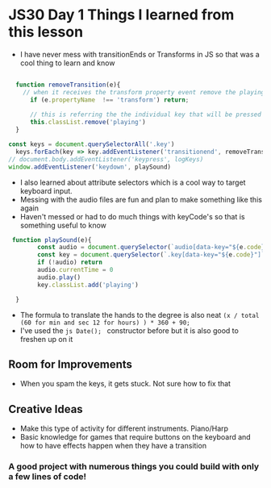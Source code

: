 # JS30 Day 1 Things I learned from this lesson
* I have never mess with transitionEnds or Transforms in JS so that was a cool thing to learn and know
```js

  function removeTransition(e){
    // when it receives the transform property event remove the playing class
      if (e.propertyName  !== 'transform') return;
      
      // this is referring the the individual key that will be pressed
      this.classList.remove('playing')
  }
```

```js
const keys = document.querySelectorAll('.key')
  keys.forEach(key => key.addEventListener('transitionend', removeTransition))
// document.body.addEventListener('keypress', logKeys)
window.addEventListener('keydown', playSound)
```

* I also learned about attribute selectors which is a cool way to target keyboard input.
* Messing with the audio files are fun and plan to make something like this again
* Haven't messed or had to do much things with keyCode's so that is something useful to know
```js
 function playSound(e){
        const audio = document.querySelector(`audio[data-key="${e.code}"]`);
        const key = document.querySelector(`.key[data-key="${e.code}"]`);
        if (!audio) return
        audio.currentTime = 0
        audio.play()
        key.classList.add('playing')

  }
  ```

* The formula to translate the hands to the degree is also neat ```(x / total (60 for min and sec 12 for hours) ) * 360 + 90; ```
* I've used the ```js Date(); ``` constructor before but it is also good to freshen up on it

## Room for Improvements
* When you spam the keys, it gets stuck. Not sure how to fix that

## Creative Ideas
* Make this type of activity for different instruments. Piano/Harp
* Basic knowledge for games that require buttons on the keyboard and how to have effects happen when they have a transition


### A good project with numerous things you could build with only a few lines of code!